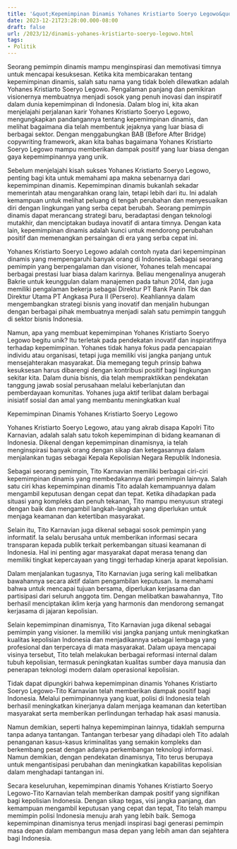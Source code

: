 ```yaml
---
title: '&quot;Kepemimpinan Dinamis Yohanes Kristiarto Soeryo Legowo&quot;'
date: 2023-12-21T23:28:00.000-08:00
draft: false
url: /2023/12/dinamis-yohanes-kristiarto-soeryo-legowo.html
tags: 
- Politik
---
```


  

Seorang pemimpin dinamis mampu menginspirasi dan memotivasi timnya untuk mencapai kesuksesan. Ketika kita membicarakan tentang kepemimpinan dinamis, salah satu nama yang tidak boleh dilewatkan adalah Yohanes Kristiarto Soeryo Legowo. Pengalaman panjang dan pemikiran visionernya membuatnya menjadi sosok yang penuh inovasi dan inspiratif dalam dunia kepemimpinan di Indonesia. Dalam blog ini, kita akan menjelajahi perjalanan karir Yohanes Kristiarto Soeryo Legowo, mengungkapkan pandangannya tentang kepemimpinan dinamis, dan melihat bagaimana dia telah membentuk jejaknya yang luar biasa di berbagai sektor. Dengan menggabungkan BAB (Before After Bridge) copywriting framework, akan kita bahas bagaimana Yohanes Kristiarto Soeryo Legowo mampu memberikan dampak positif yang luar biasa dengan gaya kepemimpinannya yang unik.

  

Sebelum menjelajahi kisah sukses Yohanes Kristiarto Soeryo Legowo, penting bagi kita untuk memahami apa makna sebenarnya dari kepemimpinan dinamis. Kepemimpinan dinamis bukanlah sekadar memerintah atau mengarahkan orang lain, tetapi lebih dari itu. Ini adalah kemampuan untuk melihat peluang di tengah perubahan dan menyesuaikan diri dengan lingkungan yang serba cepat berubah. Seorang pemimpin dinamis dapat merancang strategi baru, beradaptasi dengan teknologi mutakhir, dan menciptakan budaya inovatif di antara timnya. Dengan kata lain, kepemimpinan dinamis adalah kunci untuk mendorong perubahan positif dan memenangkan persaingan di era yang serba cepat ini.

  

Yohanes Kristiarto Soeryo Legowo adalah contoh nyata dari kepemimpinan dinamis yang mempengaruhi banyak orang di Indonesia. Sebagai seorang pemimpin yang berpengalaman dan visioner, Yohanes telah mencapai berbagai prestasi luar biasa dalam karirnya. Beliau mengenalinya anugerah Bakrie untuk keunggulan dalam manajemen pada tahun 2014, dan juga memiliki pengalaman bekerja sebagai Direktur PT Bank Panin Tbk dan Direktur Utama PT Angkasa Pura II (Persero). Keahliannya dalam mengembangkan strategi bisnis yang inovatif dan menjalin hubungan dengan berbagai pihak membuatnya menjadi salah satu pemimpin tangguh di sektor bisnis Indonesia.

  

Namun, apa yang membuat kepemimpinan Yohanes Kristiarto Soeryo Legowo begitu unik? Itu terletak pada pendekatan inovatif dan inspiratifnya terhadap kepemimpinan. Yohanes tidak hanya fokus pada pencapaian individu atau organisasi, tetapi juga memiliki visi jangka panjang untuk mensejahterakan masyarakat. Dia memegang teguh prinsip bahwa kesuksesan harus dibarengi dengan kontribusi positif bagi lingkungan sekitar kita. Dalam dunia bisnis, dia telah mempraktikkan pendekatan tanggung jawab sosial perusahaan melalui keberlanjutan dan pemberdayaan komunitas. Yohanes juga aktif terlibat dalam berbagai inisiatif sosial dan amal yang membantu meningkatkan kual

  

Kepemimpinan Dinamis Yohanes Kristiarto Soeryo Legowo

  

Yohanes Kristiarto Soeryo Legowo, atau yang akrab disapa Kapolri Tito Karnavian, adalah salah satu tokoh kepemimpinan di bidang keamanan di Indonesia. Dikenal dengan kepemimpinan dinamisnya, ia telah menginspirasi banyak orang dengan sikap dan ketegasannya dalam menjalankan tugas sebagai Kepala Kepolisian Negara Republik Indonesia.

  

Sebagai seorang pemimpin, Tito Karnavian memiliki berbagai ciri-ciri kepemimpinan dinamis yang membedakannya dari pemimpin lainnya. Salah satu ciri khas kepemimpinan dinamis Tito adalah kemampuannya dalam mengambil keputusan dengan cepat dan tepat. Ketika dihadapkan pada situasi yang kompleks dan penuh tekanan, Tito mampu menyusun strategi dengan baik dan mengambil langkah-langkah yang diperlukan untuk menjaga keamanan dan ketertiban masyarakat.

  

Selain itu, Tito Karnavian juga dikenal sebagai sosok pemimpin yang informatif. Ia selalu berusaha untuk memberikan informasi secara transparan kepada publik terkait perkembangan situasi keamanan di Indonesia. Hal ini penting agar masyarakat dapat merasa tenang dan memiliki tingkat kepercayaan yang tinggi terhadap kinerja aparat kepolisian.

  

Dalam menjalankan tugasnya, Tito Karnavian juga sering kali melibatkan bawahannya secara aktif dalam pengambilan keputusan. Ia memahami bahwa untuk mencapai tujuan bersama, diperlukan kerjasama dan partisipasi dari seluruh anggota tim. Dengan melibatkan bawahannya, Tito berhasil menciptakan iklim kerja yang harmonis dan mendorong semangat kerjasama di jajaran kepolisian.

  

Selain kepemimpinan dinamisnya, Tito Karnavian juga dikenal sebagai pemimpin yang visioner. Ia memiliki visi jangka panjang untuk meningkatkan kualitas kepolisian Indonesia dan menjadikannya sebagai lembaga yang profesional dan terpercaya di mata masyarakat. Dalam upaya mencapai visinya tersebut, Tito telah melakukan berbagai reformasi internal dalam tubuh kepolisian, termasuk peningkatan kualitas sumber daya manusia dan penerapan teknologi modern dalam operasional kepolisian.

  

Tidak dapat dipungkiri bahwa kepemimpinan dinamis Yohanes Kristiarto Soeryo Legowo-Tito Karnavian telah memberikan dampak positif bagi Indonesia. Melalui pemimpinannya yang kuat, polisi di Indonesia telah berhasil meningkatkan kinerjanya dalam menjaga keamanan dan ketertiban masyarakat serta memberikan perlindungan terhadap hak asasi manusia.

  

Namun demikian, seperti halnya kepemimpinan lainnya, tidaklah sempurna tanpa adanya tantangan. Tantangan terbesar yang dihadapi oleh Tito adalah penanganan kasus-kasus kriminalitas yang semakin kompleks dan berkembang pesat dengan adanya perkembangan teknologi informasi. Namun demikian, dengan pendekatan dinamisnya, Tito terus berupaya untuk mengantisipasi perubahan dan meningkatkan kapabilitas kepolisian dalam menghadapi tantangan ini.

  

Secara keseluruhan, kepemimpinan dinamis Yohanes Kristiarto Soeryo Legowo-Tito Karnavian telah memberikan dampak positif yang signifikan bagi kepolisian Indonesia. Dengan sikap tegas, visi jangka panjang, dan kemampuan mengambil keputusan yang cepat dan tepat, Tito telah mampu memimpin polisi Indonesia menuju arah yang lebih baik. Semoga kepemimpinan dinamisnya terus menjadi inspirasi bagi generasi pemimpin masa depan dalam membangun masa depan yang lebih aman dan sejahtera bagi Indonesia.